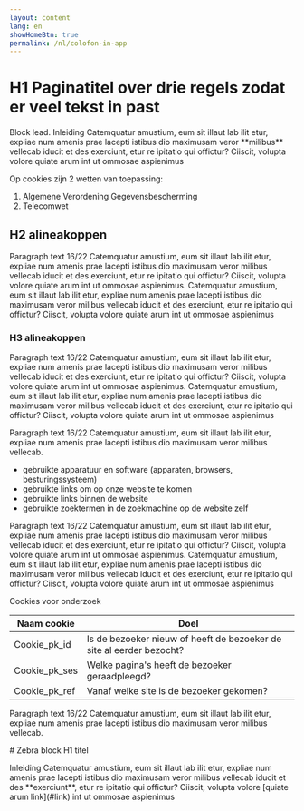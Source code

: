 ```yaml
---
layout: content
lang: en
showHomeBtn: true
permalink: /nl/colofon-in-app
---
```


# H1 Paginatitel over drie regels zodat er veel tekst in past

<p class="md-block-lead md-text-color-RO-donkerblauw" markdown="1">
    Block lead. Inleiding Catemquatur amustium, eum sit illaut lab ilit etur, expliae num amenis prae lacepti istibus dio maximusam veror **milibus** vellecab iducit et des exerciunt, etur re ipitatio qui offictur? Ciiscit, volupta volore quiate arum int ut ommosae aspienimus
</p>

Op cookies zijn 2 wetten van toepassing:

1. Algemene Verordening Gegevensbescherming
2. Telecomwet

## H2 alineakoppen

Paragraph text 16/22 Catemquatur amustium, eum sit illaut lab ilit etur, expliae num amenis prae lacepti istibus dio maximusam veror milibus vellecab iducit et des exerciunt, etur re ipitatio qui offictur? Ciiscit, volupta volore quiate arum int ut ommosae aspienimus. Catemquatur amustium, eum sit illaut lab ilit etur, expliae num amenis prae lacepti istibus dio maximusam veror milibus vellecab iducit et des exerciunt, etur re ipitatio qui offictur? Ciiscit, volupta volore quiate arum int ut ommosae aspienimus

### H3 alineakoppen

Paragraph text 16/22 Catemquatur amustium, eum sit illaut lab ilit etur, expliae num amenis prae lacepti istibus dio maximusam veror milibus vellecab iducit et des exerciunt, etur re ipitatio qui offictur? Ciiscit, volupta volore quiate arum int ut ommosae aspienimus. Catemquatur amustium, eum sit illaut lab ilit etur, expliae num amenis prae lacepti istibus dio maximusam veror milibus vellecab iducit et des exerciunt, etur re ipitatio qui offictur? Ciiscit, volupta volore quiate arum int ut ommosae aspienimus

Paragraph text 16/22 Catemquatur amustium, eum sit illaut lab ilit etur, expliae num amenis prae lacepti istibus dio maximusam veror milibus vellecab.

- gebruikte apparatuur en software (apparaten, browsers, besturingssysteem)
- gebruikte links om op onze website te komen
- gebruikte links binnen de website
- gebruikte zoektermen in de zoekmachine op de website zelf

Paragraph text 16/22 Catemquatur amustium, eum sit illaut lab ilit etur, expliae num amenis prae lacepti istibus dio maximusam veror milibus vellecab iducit et des exerciunt, etur re ipitatio qui offictur? Ciiscit, volupta volore quiate arum int ut ommosae aspienimus. Catemquatur amustium, eum sit illaut lab ilit etur, expliae num amenis prae lacepti istibus dio maximusam veror milibus vellecab iducit et des exerciunt, etur re ipitatio qui offictur? Ciiscit, volupta volore quiate arum int ut ommosae aspienimus

<p class="md-info-grey">Cookies voor onderzoek</p>

| Naam cookie   | Doel |
|---------------|------|
| Cookie_pk_id  | Is de bezoeker nieuw of heeft de bezoeker de site al eerder bezocht? |
| Cookie_pk_ses | Welke pagina's heeft de bezoeker geraadpleegd? |
| Cookie_pk_ref | Vanaf welke site is de bezoeker gekomen? |

Paragraph text 16/22 Catemquatur amustium, eum sit illaut lab ilit etur, expliae num amenis prae lacepti istibus dio maximusam veror milibus vellecab.

<div class="md-block-zebra" markdown="1">
# Zebra block H1 titel

<p class="md-block-lead" markdown="1">
    Inleiding Catemquatur amustium, eum sit illaut lab ilit etur, expliae num amenis prae lacepti istibus dio maximusam veror milibus vellecab iducit et des **exerciunt**, etur re ipitatio qui offictur? Ciiscit, volupta volore [quiate arum link](#link) int ut ommosae aspienimus
</p>
</div>